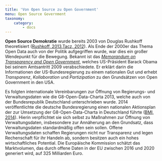 ```yaml
---
title: 'Von Open Source zu Open Government'
menu: Open Source Government
taxonomy:
    category:
        - docs
---
```


**Open Source Demokratie** wurde bereits 2003 von Douglas Rushkoff theoretisiert ([Rushkoff, 2013](/opendata/vorlesung/literatur#rushkoff2003open),[Tacz, 2012](/opendata/vorlesung/literatur#tkacz2012open)). Als Ende der 2000er das Thema Open Data auch von der Politik aufgegriffen wurde, war dies ein großer Wendepunkt für die Bewegung. Bekannt ist das *[Memorandum on Transparency and Open Government](https://obamawhitehouse.archives.gov/the-press-office/transparency-and-open-government)*, welches US-Präsident Barack Obama bei seinem Amtsantritt 2009 verabschiedete. Er erklärt darin die Informationen der US-Bundesregierung zu einem nationalen Gut und erhebt *Transparenz*, *Kollaboration* und *Partizipation* zu den Grundsätzen von Open Government in den USA.

Es folgten internationale Vereinbarungen zur Öffnung von Regierungs- und Verwaltungsdaten wie die G8-Open-Data-Charta 2013, welche auch von der Bundesrepublik Deutschland unterschrieben wurde. 2014 veröffentlichte die deutsche Bundesregierung einen nationalen Aktionsplan der zur Umsetzung der G8-Open-Data-Charta in Deutschland führte ([BMI, 2014](/opendata/vorlesung/literatur#bmi_aktionsplan)). Hierin verpflichtet sie sich selbst zu Maßnahmen zur Öffnung von Verwaltungsdaten, insbesondere zur Annäherung an den Grundsatz, dass Verwaltungsdaten standardmäßig offen sein sollen. Offene Verwaltungsdaten schaffen Regierungen nicht nur Transparenz und legen Rechenschaft für ihr Handeln ab, sondern besitzen auch ein hohes wirtschaftliches Potential. Die Europäische Kommission schätzt das Marktvolumen, das durch offene Daten in der EU zwischen 2016 und 2020 generiert wird, auf 325 Milliarden Euro.
